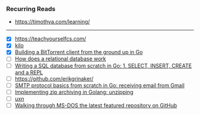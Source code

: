 
### Recurring Reads
- https://timothya.com/learning/

---
- [x] https://teachyourselfcs.com/
- [x] [kilo](https://viewsourcecode.org/snaptoken/kilo/)
- [x] [Building a BitTorrent client from the ground up in Go](https://blog.jse.li/posts/torrent/)
- [ ] [How does a relational database work](http://coding-geek.com/how-databases-work/ "How does a relational database work")
- [ ] [Writing a SQL database from scratch in Go: 1. SELECT, INSERT, CREATE and a REPL](https://notes.eatonphil.com/database-basics.html)
- [ ] https://github.com/erikgrinaker/
- [ ] [SMTP protocol basics from scratch in Go: receiving email from Gmail](https://notes.eatonphil.com/handling-email-from-gmail-smtp-protocol-basics.html)
- [ ] [Implementing zip archiving in Golang: unzipping](https://notes.eatonphil.com/implementing-zip-in-go-unzipping.html)
- [ ] [uxn](https://wiki.xxiivv.com/site/uxn.html)
- [ ] [Walking through MS-DOS the latest featured repository on GitHub](https://blog.sourcerer.io/featured-github-repository-ms-dos-5ecf27cacb38)